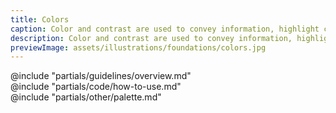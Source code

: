 ```yaml
---
title: Colors
caption: Color and contrast are used to convey information, highlight content, and communicate intent.
description: Color and contrast are used to convey information, highlight content, and communicate intent.
previewImage: assets/illustrations/foundations/colors.jpg
---
```


<section data-tab="Guidelines">
  @include "partials/guidelines/overview.md"
</section>

<section data-tab="Code">
  @include "partials/code/how-to-use.md"
</section>

<section data-tab="Palette">
  @include "partials/other/palette.md"
</section>

